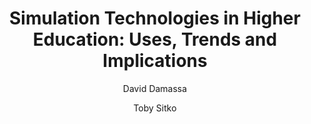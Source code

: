 ---
layout: leaf-node
title: "Simulation Technologies in Higher Education: Uses, Trends and Implications"
title-url: "https://net.educause.edu/ir/library/pdf/ERB1003.pdf"
author: ["David Damassa","Toby Sitko"]
groups: technologies
categories: simulation-based-learning
topics: introductory-resources
summary: >
    This report from the Educause Center for Applied Research (ECAR) is a high-level overview
    of simulation-based learning, covering topics such as uses, trend, and implications; using
    simulation for assessment and learning, and what it means for higher education.  It also
    includes a few questions an academic can ask about their institution's readiness to adopt
    simulation as part of the curriculum.
cite: >
    Damassa, D. A., & Sitko, T. D. (2010). Simulation technologies in higher education: Uses, trends, and implications. ECAR Research Bulletin, 3, 2010.
pub-date: 2010-01-01
added-date: 2017-04-19
resource-type: pdf-document
---